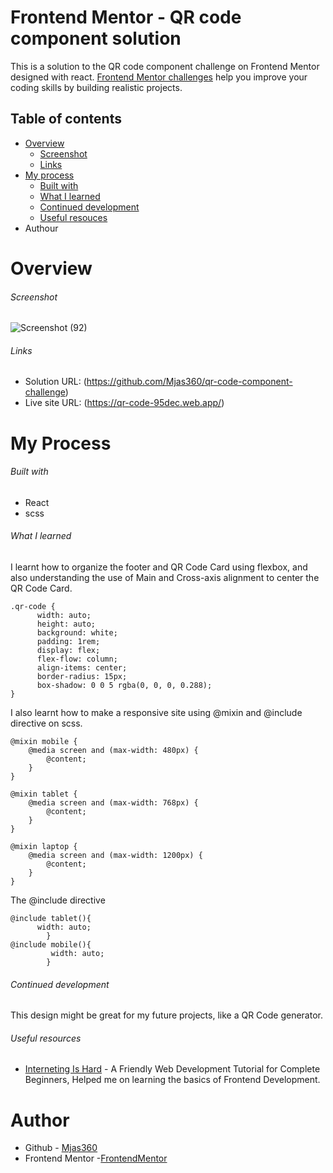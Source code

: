 # Frontend Mentor - QR code component solution

This is a solution to the QR code component challenge on Frontend Mentor designed with react. [Frontend Mentor challenges](https://www.frontendmentor.io/) help you improve your coding skills by building realistic projects.

## Table of contents

* [Overview](#overview)
  * [Screenshot](#screenshot)
  * [Links](#links)
* [My process](#process)
  * [Built with](#built_with)
  * [What I learned](#learn)
  * [Continued development](#dev)
  * [Useful resouces](#resources)
* Authour

# <a name="overview"></a> Overview
###### <a name="screenshot"></a> Screenshot

![Screenshot (92)](https://user-images.githubusercontent.com/95770269/218305519-40f8ca15-d56d-4be8-866c-18e62f944c6d.png)

###### <a name="links"></a> Links
* Solution URL: (https://github.com/Mjas360/qr-code-component-challenge)
* Live site URL: (https://qr-code-95dec.web.app/)

# <a name="process"></a> My Process

###### <a name="built_with"></a> Built with
* React
* scss

###### <a name="learn"></a> What I learned
I learnt how to organize the footer and QR Code Card using flexbox, and also understanding the use of Main and Cross-axis alignment to center the QR Code Card.

```
.qr-code {
      width: auto;
      height: auto;
      background: white;
      padding: 1rem;
      display: flex;
      flex-flow: column;
      align-items: center;
      border-radius: 15px;
      box-shadow: 0 0 5 rgba(0, 0, 0, 0.288);
}

```
I also learnt how to make a responsive site using @mixin and @include directive on scss.

```
@mixin mobile {
    @media screen and (max-width: 480px) {
        @content;
    }
}

@mixin tablet {
    @media screen and (max-width: 768px) {
        @content;
    }
}

@mixin laptop {
    @media screen and (max-width: 1200px) {
        @content;
    }
}

```

The @include directive

```
@include tablet(){
      width: auto;
        }
@include mobile(){
         width: auto;
        }
```

###### <a name="dev"></a> Continued development
This design might be great for my future projects, like a QR Code generator.

###### <a name="resources"></a> Useful resources
  * [Interneting Is Hard](https://www.internetingishard.com/html-and-css/) - A Friendly Web Development Tutorial for Complete Beginners, Helped me on learning    the basics of Frontend Development.

# <a name="author"></a> Author
* Github - [Mjas360](https://github.com/Mjas360/qr-code-component-challenge)
* Frontend Mentor -[FrontendMentor](https://www.frontendmentor.io)
